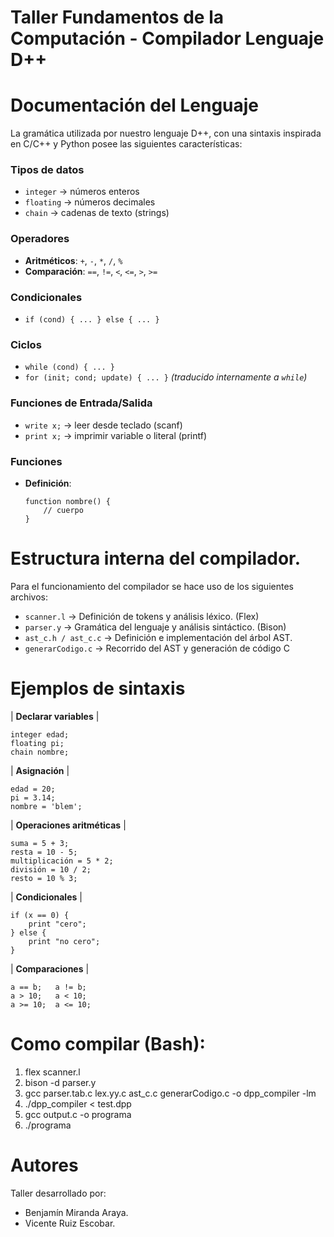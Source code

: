 # Taller Fundamentos de la Computación - Compilador Lenguaje D++

# Documentación del Lenguaje
La gramática utilizada por nuestro lenguaje D++, con una sintaxis inspirada en C/C++ y Python posee las siguientes características:

### Tipos de datos
- `integer` → números enteros
- `floating` → números decimales
- `chain` → cadenas de texto (strings)

### Operadores
- **Aritméticos**: `+`, `-`, `*`, `/`, `%`
- **Comparación**: `==`, `!=`, `<`, `<=`, `>`, `>=`

### Condicionales
- `if (cond) { ... } else { ... }`

### Ciclos
- `while (cond) { ... }`
- `for (init; cond; update) { ... }` *(traducido internamente a `while`)*

  
### Funciones de Entrada/Salida
- `write x;` → leer desde teclado (scanf)
- `print x;` → imprimir variable o literal (printf)

### Funciones
- **Definición**:
  ```plaintext
  function nombre() {
      // cuerpo
  }

# Estructura interna del compilador.

Para el funcionamiento del compilador se hace uso de los siguientes archivos:

- `scanner.l` → Definición de tokens y análisis léxico. (Flex)
- `parser.y` → Gramática del lenguaje y análisis sintáctico. (Bison)
- `ast_c.h / ast_c.c` → Definición e implementación del árbol AST.
- `generarCodigo.c` → Recorrido del AST y generación de código C

# Ejemplos de sintaxis
| **Declarar variables** |
```plaintext
integer edad;
floating pi;
chain nombre;
```
| **Asignación** |
```plaintext
edad = 20;
pi = 3.14;
nombre = 'blem';
```
| **Operaciones aritméticas** |
```plaintext
suma = 5 + 3;
resta = 10 - 5;
multiplicación = 5 * 2;
división = 10 / 2;
resto = 10 % 3;

```
| **Condicionales** |
```plaintext
if (x == 0) {
    print "cero";
} else {
    print "no cero";
}
```
| **Comparaciones** |
```plaintext
a == b;   a != b;
a > 10;   a < 10;
a >= 10;  a <= 10;
```

# Como compilar (Bash):
1. flex scanner.l
2. bison -d parser.y
3. gcc parser.tab.c lex.yy.c ast_c.c generarCodigo.c -o dpp_compiler -lm
4. ./dpp_compiler < test.dpp
5. gcc output.c -o programa
6. ./programa

# Autores
Taller desarrollado por:
- Benjamín Miranda Araya.
- Vicente Ruiz Escobar.
